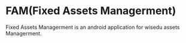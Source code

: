 FAM(Fixed Assets Managerment)
=========
Fixed Assets Managerment is an android application for wisedu assets Managerment.
